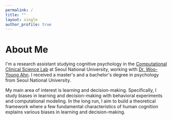 ```yaml
---
permalink: /
title: ""
layout: single
author_profile: true
---
```


# About Me

I'm a research assistant studying cognitive psychology in the [Computational Clinical Science Lab](https://ccs-lab.github.io/) at Seoul National University, working with [Dr. Woo-Young Ahn](https://ccs-lab.github.io/team/young-ahn/). I received a master's and a bachelor's degree in psychology from Seoul National University. 

My main area of interest is learning and decision-making. Specifically, I study biases in learning and decision-making with behavioral experiments and computational modeling. In the long run, I aim to build a theoretical framework where a few fundamental characteristics of human cognition explains various biases in learning and decision-making.
